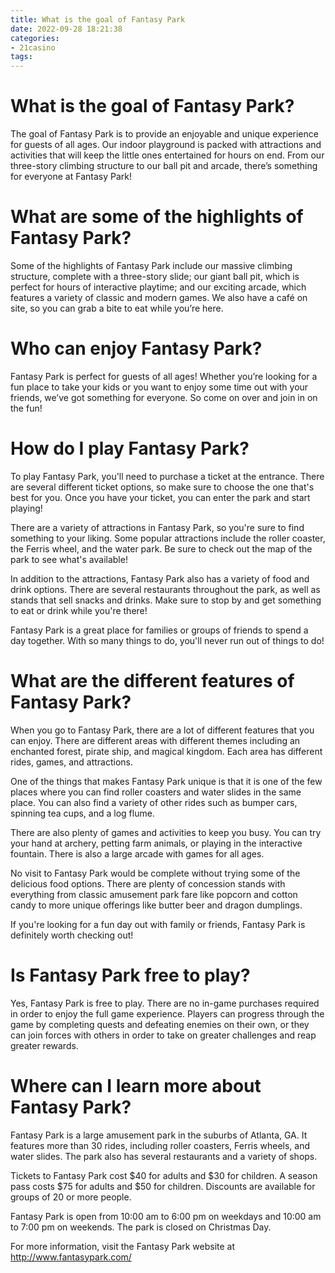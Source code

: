 ```yaml
---
title: What is the goal of Fantasy Park
date: 2022-09-28 18:21:38
categories:
- 21casino
tags:
---
```



#  What is the goal of Fantasy Park?

The goal of Fantasy Park is to provide an enjoyable and unique experience for guests of all ages. Our indoor playground is packed with attractions and activities that will keep the little ones entertained for hours on end. From our three-story climbing structure to our ball pit and arcade, there’s something for everyone at Fantasy Park!

# What are some of the highlights of Fantasy Park?

Some of the highlights of Fantasy Park include our massive climbing structure, complete with a three-story slide; our giant ball pit, which is perfect for hours of interactive playtime; and our exciting arcade, which features a variety of classic and modern games. We also have a café on site, so you can grab a bite to eat while you’re here.

# Who can enjoy Fantasy Park?

Fantasy Park is perfect for guests of all ages! Whether you’re looking for a fun place to take your kids or you want to enjoy some time out with your friends, we’ve got something for everyone. So come on over and join in on the fun!

#  How do I play Fantasy Park?

To play Fantasy Park, you'll need to purchase a ticket at the entrance. There are several different ticket options, so make sure to choose the one that's best for you. Once you have your ticket, you can enter the park and start playing!

There are a variety of attractions in Fantasy Park, so you're sure to find something to your liking. Some popular attractions include the roller coaster, the Ferris wheel, and the water park. Be sure to check out the map of the park to see what's available!

In addition to the attractions, Fantasy Park also has a variety of food and drink options. There are several restaurants throughout the park, as well as stands that sell snacks and drinks. Make sure to stop by and get something to eat or drink while you're there!

Fantasy Park is a great place for families or groups of friends to spend a day together. With so many things to do, you'll never run out of things to do!

#  What are the different features of Fantasy Park?

When you go to Fantasy Park, there are a lot of different features that you can enjoy. There are different areas with different themes including an enchanted forest, pirate ship, and magical kingdom. Each area has different rides, games, and attractions.

One of the things that makes Fantasy Park unique is that it is one of the few places where you can find roller coasters and water slides in the same place. You can also find a variety of other rides such as bumper cars, spinning tea cups, and a log flume.

There are also plenty of games and activities to keep you busy. You can try your hand at archery, petting farm animals, or playing in the interactive fountain. There is also a large arcade with games for all ages.

No visit to Fantasy Park would be complete without trying some of the delicious food options. There are plenty of concession stands with everything from classic amusement park fare like popcorn and cotton candy to more unique offerings like butter beer and dragon dumplings.

If you're looking for a fun day out with family or friends, Fantasy Park is definitely worth checking out!

#  Is Fantasy Park free to play? 

Yes, Fantasy Park is free to play. There are no in-game purchases required in order to enjoy the full game experience. Players can progress through the game by completing quests and defeating enemies on their own, or they can join forces with others in order to take on greater challenges and reap greater rewards.

#  Where can I learn more about Fantasy Park?

Fantasy Park is a large amusement park in the suburbs of Atlanta, GA. It features more than 30 rides, including roller coasters, Ferris wheels, and water slides. The park also has several restaurants and a variety of shops.

Tickets to Fantasy Park cost $40 for adults and $30 for children. A season pass costs $75 for adults and $50 for children. Discounts are available for groups of 20 or more people.

Fantasy Park is open from 10:00 am to 6:00 pm on weekdays and 10:00 am to 7:00 pm on weekends. The park is closed on Christmas Day.

For more information, visit the Fantasy Park website at http://www.fantasypark.com/